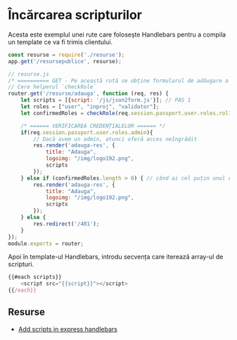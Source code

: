 # Încărcarea scripturilor

Acesta este exemplul unei rute care folosește Handlebars pentru a compila un template ce va fi trimis clientului.

```javascript
const resurse = require('./resurse');
app.get('/resursepublice', resurse);

// resurse.js
/* ========== GET - Pe această rută se obține formularul de adăugare a resurselor doar dacă ești logat, având rolurile menționate */
// Cere helperul `checkRole`
router.get('/resurse/adauga', function (req, res) {
    let scripts = [{script: '/js/json2form.js'}]; // PAS 1
    let roles = ["user", "inproj", "validator"];
    let confirmedRoles = checkRole(req.session.passport.user.roles.rolInProj, roles);

    /* ====== VERIFICAREA CREDENȚIALELOR ====== */
    if(req.session.passport.user.roles.admin){
        // Dacă avem un admin, atunci oferă acces neîngrădit
        res.render('adauga-res', {
            title: "Adauga",
            logoimg: "/img/logo192.png",
            scripts
        });
    } else if (confirmedRoles.length > 0) { // când ai cel puțin unul din rolurile menționate în roles, ai acces la formularul de trimitere a resursei.
        res.render('adauga-res', {
            title: "Adauga",
            logoimg: "/img/logo192.png",
            scripts
        });
    } else {
        res.redirect('/401');
    }
});
module.exports = router;
```

Apoi în template-ul Handlebars, introdu secvența care iterează array-ul de scripturi.

```javascript
{{#each scripts}}
    <script src="{{script}}"></script>
{{/each}}
```

## Resurse

- [Add scripts in express handlebars](https://stackoverflow.com/questions/40386257/add-scripts-in-express-handlebars-from-view)
